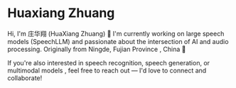# Huaxiang Zhuang
Hi, I'm 庄华翔 (HuaXiang Zhuang) 👋
I'm currently working on large speech models (SpeechLLM) and passionate about the intersection of AI and audio processing.
Originally from Ningde, Fujian Province , China 🌿

If you're also interested in speech recognition, speech generation, or multimodal models , feel free to reach out — I'd love to connect and collaborate!
